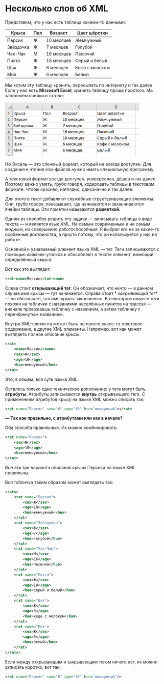 # Несколько слов об XML

Представим, что у нас есть таблица какими-то данными:

| Крыса     | Пол | Возраст    | Цвет шёрстки   |
|-----------|-----|------------|----------------|
| Персик    | Ж   | 10 месяцев | Жемчужный      |
| Звёздочка | Ж   | 7 месяцев  | Голубой        |
| Чак-Чак   | М   | 16 месяцев | Пасючий        |
| Пихта     | Ж   | 18 месяцев | Серый и белый  |
| Шая       | Ж   | 6 месяцев  | Кофе с молоком |
| Мия       | Ж   | 6 месяцев  | Белый          |

Мы хотим эту таблицу хранить, пересылать по интернету и так далее. Если у нас есть **Microsoft Excel**, хранить таблицу
проще простого. Мы заполняем ячейки и готово:

![img_10.png](../_image/img_10.png)

Но Эксель — это сложный формат, который не всегда доступен. Для создания и чтения xlsx-файлов нужно иметь специальную
программу.

А текстовый формат всегда доступен, универсален, дёшев и так далее. Поэтому важно уметь, грубо говоря, кодировать
таблицы в текстовом формате. Чтобы красиво, наглядно, однозначно и так далее.

Для этого в текст добавляют служебные структурирующие элементы. Они, грубо говоря, показывают, где начинаются и
заканчиваются ячейки таблицы. Эти пометки называются **разметкой**.

Одним из способов решить эту задачу — записывать таблицы в виде текста — и является язык XML. Не самым современным и не
самым модным, но совершенно работоспособным. Я выбрал его не за какие-то особенные достоинства, а просто потому, что он
используется у нас на работе.

Основной и узнаваемый элемент языка XML — тег. Теги записываются с помощью кавычек-уголков и обособляют в тексте
элемент, имеющий определённый смысл.

Вот как это выглядит:

```xml
<rat-name>Персик</rat-name>
```

Слева стоит **открывающий тег**. Он обозначает, что нечто — в данном случае имя крысы — тут начинается. Справа стоит *
*закрывающий тег** — он обозначает, что имя крысы закончилось. В некотором смысле теги похожи на таблички с названиями
населённых пунктов на трассах — вначале проезжаешь табличку с названием, а затем табличку с перечёркнутым названием.

Внутри XML-элемента может быть не просто какое-то текстовое содержание, а другие XML-элементы. Например, вот как может
выглядеть полное описание крысы:

```xml
<rat>
    <name>Персик</name>
    <sex>Ж</sex>
    <age>10</age>
    <hue>жемчужный</hue>
</rat>
```

Это, в общем, вся суть языка XML.

Осталось только одно техническое дополнение: у тега могут быть **атрибуты**. Атрибуты записываются **внутрь**
открывающего тега. С применением атрибутов крысу на языке XML можно описать так:

```xml
<rat name="Персик" sex="Ж" age="10" hue="жемчужный"></rat>
```

**— Так как правильно, с атрибутами или как в начале?**

Оба способа правильные. Их можно комбинировать:

```xml
<rat name="Персик">
    <sex>Ж</sex>
    <age>10</age>
    <hue>жемчужный</hue>
</rat>
```

Все эти три варианта описания крысы Персика на языке XML правильны.

Вся табличка таким образом может выглядеть так:

```xml
<rats>
    <rat name="Персик">
        <sex>Ж</sex>
        <age>10</age>
        <hue>жемчужный</hue>
    </rat>
    <rat name="Звёздочка">
        <sex>Ж</sex>
        <age>7</age>
        <hue>голубой</hue>
    </rat>
    <rat name="Чак-Чак">
        <sex>М</sex>
        <age>16</age>
        <hue>пасючий</hue>
    </rat>
    <rat name="Пихта">
        <sex>Ж</sex>
        <age>18</age>
        <hue>серый и белый</hue>
    </rat>
    <rat name="Шая">
        <sex>Ж</sex>
        <age>6</age>
        <hue>кофе с молоком</hue>
    </rat>
    <rat name="Мия">
        <sex>Ж</sex>
        <age>6</age>
        <hue>белый</hue>
    </rat>
</rats>
```

Если между открывающим и закрывающим тегом ничего нет, их можно записать коротко, вот так:

```xml
<rat name="Персик" sex="Ж" age="10" hue="жемчужный"/>
```